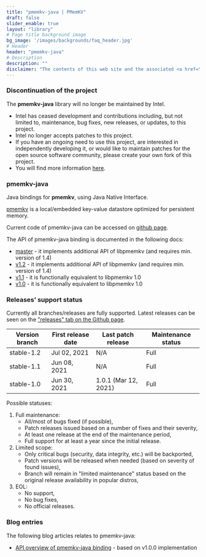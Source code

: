 ```yaml
---
title: "pmemkv-java | PMemKV"
draft: false
slider_enable: true
layout: "library"
# Page title background image
bg_image: '/images/backgrounds/faq_header.jpg'
# Header
header: "pmemkv-java"
# Description
description: ""
disclaimer: "The contents of this web site and the associated <a href=\"https://github.com/pmem\">GitHub repositories</a> are BSD-licensed open source."
---
```


### Discontinuation of the project
The **pmemkv-java** library will no longer be maintained by Intel.
- Intel has ceased development and contributions including, but not limited to, maintenance, bug fixes, new releases,
or updates, to this project.
- Intel no longer accepts patches to this project.
- If you have an ongoing need to use this project, are interested in independently developing it, or would like to
maintain patches for the open source software community, please create your own fork of this project.
- You will find more information [here](/blog/2022/11/update-on-pmdk-and-our-long-term-support-strategy/).

### pmemkv-java

Java bindings for **pmemkv**, using Java Native Interface.

<a href="/pmemkv">pmemkv</a> is a local/embedded key-value datastore optimized for persistent memory.

Current code of pmemkv-java can be accessed on <a href="https://github.com/pmem/pmemkv-java">github page</a>.

The API of pmemkv-java binding is documented in the following docs:

* [master](master/html/index.html) - it implements additional API of libpmemkv (and requires min. version of 1.4)
* [v1.2](v1.2/html/index.html) - it implements additional API of libpmemkv (and requires min. version of 1.4)
* [v1.1](v1.1/html/index.html) - it is functionally equivalent to libpmemkv 1.0
* [v1.0](v1.0/html/index.html) - it is functionally equivalent to libpmemkv 1.0

### Releases’ support status

Currently all branches/releases are fully supported. Latest releases can be seen on the <a href="https://github.com/pmem/pmemkv-java/releases">"releases" tab on the Github page</a>.

| Version branch | First release date | Last patch release | Maintenance status |
| -------------- | ------------------ | ------------------ | ------------------ |
| stable-1.2 | Jul 02, 2021 | N/A | Full |
| stable-1.1 | Jun 08, 2021 | N/A | Full |
| stable-1.0 | Jun 30, 2021 | 1.0.1 (Mar 12, 2021) | Full |

Possible statuses:
1. Full maintenance:
	* All/most of bugs fixed (if possible),
	* Patch releases issued based on a number of fixes and their severity,
	* At least one release at the end of the maintenance period,
	* Full support for at least a year since the initial release.
2. Limited scope:
	* Only critical bugs (security, data integrity, etc.) will be backported,
	* Patch versions will be released when needed (based on severity of found issues),
	* Branch will remain in "limited maintenance" status based on the original release availability in popular distros,
3. EOL:
	* No support,
	* No bug fixes,
	* No official releases.

### Blog entries

The following blog articles relates to pmemkv-java:

* [API overview of pmemkv-java binding](/2020/10/30/pmemkv-java-binding.html) - based on v1.0.0 implementation

